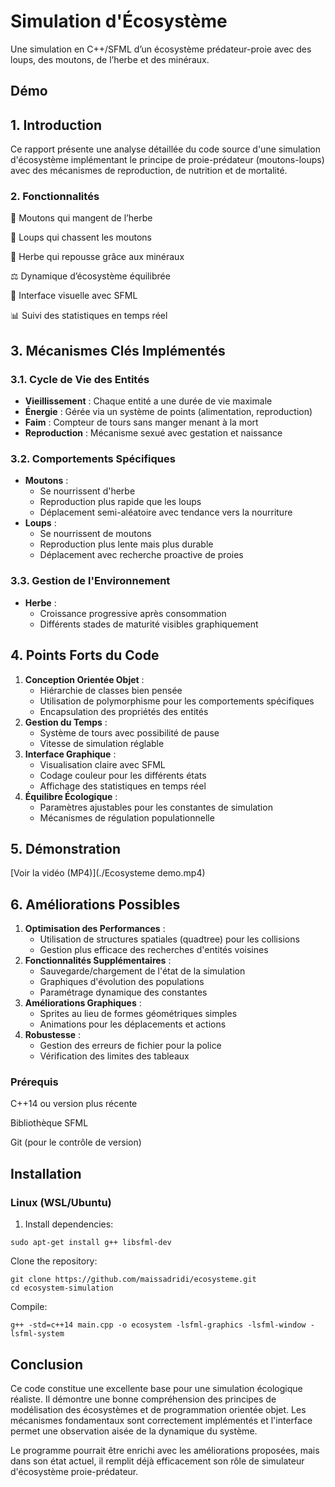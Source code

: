 # Simulation d'Écosystème
Une simulation en C++/SFML d’un écosystème prédateur-proie avec des loups, des moutons, de l’herbe et des minéraux.

## Démo


## 1. Introduction
Ce rapport présente une analyse détaillée du code source d'une simulation d'écosystème implémentant le principe de proie-prédateur (moutons-loups) avec des mécanismes de reproduction, de nutrition et de mortalité.

### 2. Fonctionnalités

🐑 Moutons qui mangent de l’herbe

🐺 Loups qui chassent les moutons

🌱 Herbe qui repousse grâce aux minéraux

⚖️ Dynamique d’écosystème équilibrée

🎨 Interface visuelle avec SFML

📊 Suivi des statistiques en temps réel

## 3. Mécanismes Clés Implémentés

### 3.1. Cycle de Vie des Entités

- **Vieillissement** : Chaque entité a une durée de vie maximale
- **Énergie** : Gérée via un système de points (alimentation, reproduction)
- **Faim** : Compteur de tours sans manger menant à la mort
- **Reproduction** : Mécanisme sexué avec gestation et naissance

### 3.2. Comportements Spécifiques

- **Moutons** :
    - Se nourrissent d'herbe
    - Reproduction plus rapide que les loups
    - Déplacement semi-aléatoire avec tendance vers la nourriture
- **Loups** :
    - Se nourrissent de moutons
    - Reproduction plus lente mais plus durable
    - Déplacement avec recherche proactive de proies

### 3.3. Gestion de l'Environnement

- **Herbe** :
    - Croissance progressive après consommation
    - Différents stades de maturité visibles graphiquement

## 4. Points Forts du Code

1. **Conception Orientée Objet** :
    - Hiérarchie de classes bien pensée
    - Utilisation de polymorphisme pour les comportements spécifiques
    - Encapsulation des propriétés des entités
2. **Gestion du Temps** :
    - Système de tours avec possibilité de pause
    - Vitesse de simulation réglable
3. **Interface Graphique** :
    - Visualisation claire avec SFML
    - Codage couleur pour les différents états
    - Affichage des statistiques en temps réel
4. **Équilibre Écologique** :
    - Paramètres ajustables pour les constantes de simulation
    - Mécanismes de régulation populationnelle
  
## 5. Démonstration 
[Voir la vidéo (MP4)](./Ecosysteme demo.mp4)


## 6. Améliorations Possibles

1. **Optimisation des Performances** :
    - Utilisation de structures spatiales (quadtree) pour les collisions
    - Gestion plus efficace des recherches d'entités voisines
2. **Fonctionnalités Supplémentaires** :
    - Sauvegarde/chargement de l'état de la simulation
    - Graphiques d'évolution des populations
    - Paramétrage dynamique des constantes
3. **Améliorations Graphiques** :
    - Sprites au lieu de formes géométriques simples
    - Animations pour les déplacements et actions
4. **Robustesse** :
    - Gestion des erreurs de fichier pour la police
    - Vérification des limites des tableaux


### Prérequis
C++14 ou version plus récente

Bibliothèque SFML

Git (pour le contrôle de version)
## Installation

### Linux (WSL/Ubuntu)

1. Install dependencies:
```
sudo apt-get install g++ libsfml-dev
```
Clone the repository:

```
git clone https://github.com/maissadridi/ecosysteme.git
cd ecosystem-simulation
```
Compile:

```
g++ -std=c++14 main.cpp -o ecosystem -lsfml-graphics -lsfml-window -lsfml-system
```

##  Conclusion

Ce code constitue une excellente base pour une simulation écologique réaliste. Il démontre une bonne compréhension des principes de modélisation des écosystèmes et de programmation orientée objet. Les mécanismes fondamentaux sont correctement implémentés et l'interface permet une observation aisée de la dynamique du système.

Le programme pourrait être enrichi avec les améliorations proposées, mais dans son état actuel, il remplit déjà efficacement son rôle de simulateur d'écosystème proie-prédateur.

